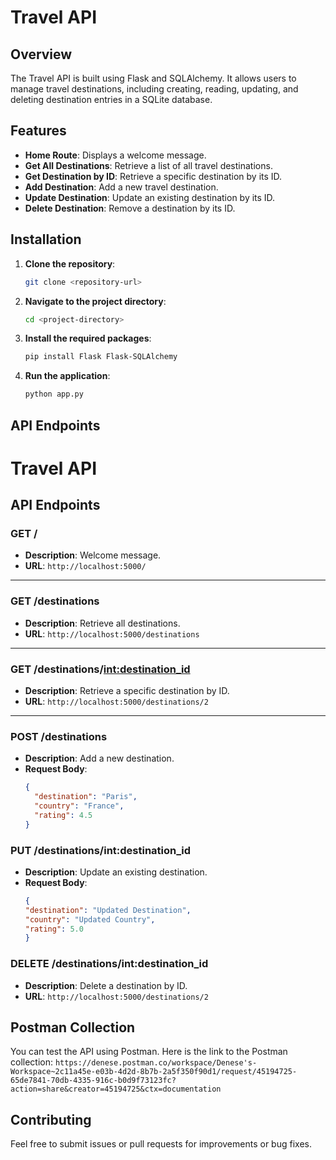 # Travel API

## Overview

The Travel API is built using Flask and SQLAlchemy. It allows users to manage travel destinations, including creating, reading, updating, and deleting destination entries in a SQLite database.

## Features

- **Home Route**: Displays a welcome message.
- **Get All Destinations**: Retrieve a list of all travel destinations.
- **Get Destination by ID**: Retrieve a specific destination by its ID.
- **Add Destination**: Add a new travel destination.
- **Update Destination**: Update an existing destination by its ID.
- **Delete Destination**: Remove a destination by its ID.

## Installation

1. **Clone the repository**:
   ```bash
   git clone <repository-url>
2. **Navigate to the project directory**:
   ```bash
   cd <project-directory>
3. **Install the required packages**:
   ```bash
   pip install Flask Flask-SQLAlchemy
4. **Run the application**:
   ```bash
   python app.py

## API Endpoints

# Travel API

## API Endpoints

### GET /

- **Description**: Welcome message.
- **URL**: `http://localhost:5000/`

---

### GET /destinations

- **Description**: Retrieve all destinations.
- **URL**: `http://localhost:5000/destinations`

---

### GET /destinations/<int:destination_id>

- **Description**: Retrieve a specific destination by ID.
- **URL**: `http://localhost:5000/destinations/2`

---

### POST /destinations

- **Description**: Add a new destination.
- **Request Body**:
  ```json
  {
    "destination": "Paris",
    "country": "France",
    "rating": 4.5
  }

### PUT /destinations/int:destination_id
- **Description**:  Update an existing destination.
- **Request Body**:
  ```json
  {
  "destination": "Updated Destination",
  "country": "Updated Country",
  "rating": 5.0
  }

### DELETE /destinations/int:destination_id
- **Description**:  Delete a destination by ID.
- **URL**: `http://localhost:5000/destinations/2`


## Postman Collection
You can test the API using Postman. Here is the link to the Postman collection:
`https://denese.postman.co/workspace/Denese's-Workspace~2c11a45e-e03b-4d2d-8b7b-2a5f350f90d1/request/45194725-65de7841-70db-4335-916c-b0d9f73123fc?action=share&creator=45194725&ctx=documentation`

## Contributing
Feel free to submit issues or pull requests for improvements or bug fixes.
